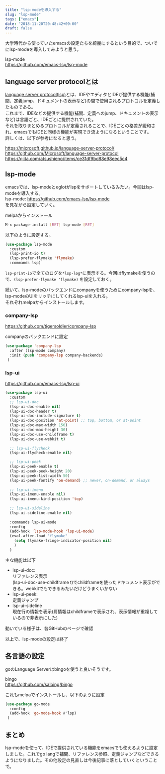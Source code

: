 ```yaml
---
title: "lsp-modeを導入する"
slug: "lsp-mode"
tags: ["emacs"]
date: "2018-11-20T20:48:42+09:00"
draft: false
---
```


大学時代から使っていたemacsの設定たちを綺麗にするという目的で、ついでにlsp-modeを導入してみようと思う。  

lsp-mode  
https://github.com/emacs-lsp/lsp-mode  

## language server protocolとは
[language server protocol(lsp)](https://microsoft.github.io/language-server-protocol/)とは、IDEやエディタとIDEが提供する機能(補間、定義jump、ドキュメントの表示など)の間で使用されるプロトコルを定義したものである。  
これまで、IDEなどの提供する機能(補間、定義へのjump、ドキュメントの表示など)は言語ごと、IDEごとに提供されていた。  
それを取りまとめるプロトコルが定義されることで、IDEごとの格差が緩和され、emacsでもIDEと同様の機能が実現でき流ようになるということです。  
詳しくは、以下が参考になると思う。  

https://microsoft.github.io/language-server-protocol/  
https://github.com/Microsoft/language-server-protocol  
https://qiita.com/atsushieno/items/ce31df9bd88e98eec5c4  

## lsp-mode
emacsでは、lsp-modeとeglotがlspをサポートしているみたい。今回はlsp-modeを導入する。  
lsp-mode: https://github.com/emacs-lsp/lsp-mode  
を見ながら設定していく。  

melpaからインストール  

```bash
M-x package-install [RET] lsp-mode [RET]
```

以下のように設定する。  

```lisp
(use-package lsp-mode
  :custom
  (lsp-print-io t)
  (lsp-prefer-flymake 'flymake)
  :commands lsp)
```

`lsp-print-io`で全てのログを`*lsp-log*`に表示する。今回はflymakeを使うので、`(lsp-prefer-flymake 'flymake)` を設定しておく。  

続いて、lsp-modeのバックエンドにcompanyを使うためにcompany-lspを、lsp-modeのUIをリッチにしてくれるlsp-uiを入れる。  
それぞれmelpaからインストールします。  
 
### company-lsp
https://github.com/tigersoldier/company-lsp  

companyのバックエンドに設定  

```lisp
(use-package 'company-lsp
  :after (lsp-mode company)
  :init (push 'company-lsp company-backends)
 )
```

### lsp-ui
https://github.com/emacs-lsp/lsp-ui  


```lisp
(use-package lsp-ui
  :custom
  ;; lsp-ui-doc
  (lsp-ui-doc-enable nil)
  (lsp-ui-doc-header t)
  (lsp-ui-doc-include-signature t)
  (lsp-ui-doc-position 'at-point) ;; top, bottom, or at-point
  (lsp-ui-doc-max-width 150)
  (lsp-ui-doc-max-height 30)
  (lsp-ui-doc-use-childframe t)
  (lsp-ui-doc-use-webkit t)
  
  ;; lsp-ui-flycheck
  (lsp-ui-flycheck-enable nil)

  ;; lsp-ui-peek
  (lsp-ui-peek-enable t)
  (lsp-ui-peek-peek-height 20)
  (lsp-ui-peek-list-width 50)
  (lsp-ui-peek-fontify 'on-demand) ;; never, on-demand, or always
  
  ;; lsp-ui-imenu
  (lsp-ui-imenu-enable nil)
  (lsp-ui-imenu-kind-position 'top)
  
  ;; lsp-ui-sideline
  (lsp-ui-sideline-enable nil)
  
  :commands lsp-ui-mode
  :config
  (add-hook 'lsp-mode-hook 'lsp-ui-mode)
  (eval-after-load "flymake"
    (setq flymake-fringe-indicator-position nil)
    )
  )
 ```

主な機能は以下

- lsp-ui-doc:  
  リファレンス表示  
  (lsp-ui-doc-use-childframe t)でchildframeを使ったドキュメント表示ができる。webkitでもできるみたいだけどうまくいかない  
- lsp-ui-peek:  
  定義ジャンプ  
- lsp-ui-sideline  
  現在行の情報を表示(肩情報はchildframeで表示され、表示情報が重複しているので非表示にした) 

動いている様子は、各GitHubのページで確認  

以上で、lsp-modeの設定は終了

## 各言語の設定
goのLanguage Serverはbingoを使うと良いそうです。

bingo  
https://github.com/saibing/bingo  

これもmelpaでインストールし、以下のように設定

```lisp
(use-package go-mode
  :config
  (add-hook 'go-mode-hook #'lsp)
 )
```

## まとめ
lsp-modeを使って、IDEで提供されている機能をemacsでも使えるように設定しました。これでgo langで補間、リファレンス参照、定義ジャンプなどできるようになりました。その他設定の見直しは今後記事に落としていくということで。
